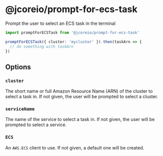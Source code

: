 # @jcoreio/prompt-for-ecs-task

Prompt the user to select an ECS task in the terminal

```ts
import promptForECSTask from '@jcoreio/prompt-for-ecs-task'

promptForECSTask({ cluster: 'mycluster' }).then(taskArn => {
  // do something with taskArn
})
```

## Options

### `cluster`

The short name or full Amazon Resource Name (ARN) of the cluster to select a task in.
If not given, the user will be prompted to select a cluster.

### `serviceName`

The name of the service to select a task in.
If not given, the user will be prompted to select a service.

### `ECS`

An `AWS.ECS` client to use. If not given, a default one will be created.
